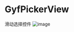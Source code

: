 # GyfPickerView
滑动选择控件
![image](https://github.com/momoshusheng/GyfPickerView/commit/5d676769459870fe286ed742d6451a2ced741f28.gif)
